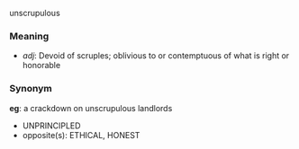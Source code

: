 unscrupulous
### Meaning
+ _adj_: Devoid of scruples; oblivious to or contemptuous of what is right or honorable

### Synonym

__eg__: a crackdown on unscrupulous landlords

+ UNPRINCIPLED
+ opposite(s): ETHICAL, HONEST


